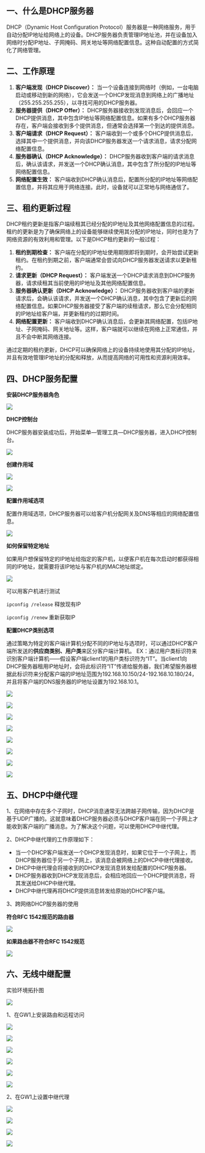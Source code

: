 ## 一、什么是DHCP服务器

DHCP（Dynamic Host Configuration Protocol）服务器是一种网络服务，用于自动分配IP地址给网络上的设备。DHCP服务器负责管理IP地址池，并在设备加入网络时分配IP地址、子网掩码、网关地址等网络配置信息。这种自动配置的方式简化了网络管理。

## 二、工作原理

1. **客户端发现（DHCP Discover）：** 当一个设备连接到网络时（例如，一台电脑启动或移动到新的网络），它会发送一个DHCP发现消息到网络上的广播地址（255.255.255.255），以寻找可用的DHCP服务器。
2. **服务器提供（DHCP Offer）：** DHCP服务器接收到发现消息后，会回应一个DHCP提供消息，其中包含IP地址等网络配置信息。如果有多个DHCP服务器存在，客户端会接收到多个提供消息，但通常会选择第一个到达的提供消息。
3. **客户端请求（DHCP Request）：** 客户端收到一个或多个DHCP提供消息后，选择其中一个提供消息，并向该DHCP服务器发送一个请求消息，请求分配网络配置信息。
4. **服务器确认（DHCP Acknowledge）：** DHCP服务器收到客户端的请求消息后，确认该请求，并发送一个DHCP确认消息，其中包含了所分配的IP地址等网络配置信息。
5. **网络配置生效：** 客户端收到DHCP确认消息后，配置所分配的IP地址等网络配置信息，并将其应用于网络连接。此时，设备就可以正常地与网络通信了。

## 三、租约更新过程

DHCP租约更新是指客户端续租其已经分配的IP地址及其他网络配置信息的过程。租约的更新是为了确保网络上的设备能够继续使用其分配的IP地址，同时也是为了网络资源的有效利用和管理。以下是DHCP租约更新的一般过程：

1. **租约到期检查：** 客户端在分配的IP地址使用期限即将到期时，会开始尝试更新租约。在租约到期之前，客户端通常会尝试向DHCP服务器发送请求以更新租约。
2. **请求更新（DHCP Request）：** 客户端发送一个DHCP请求消息到DHCP服务器，请求续租其当前使用的IP地址及其他网络配置信息。
3. **服务器确认更新（DHCP Acknowledge）：** DHCP服务器收到客户端的更新请求后，会确认该请求，并发送一个DHCP确认消息，其中包含了更新后的网络配置信息。如果DHCP服务器接受了客户端的续租请求，那么它会分配相同的IP地址给客户端，并更新租约的过期时间。
4. **网络配置更新：** 客户端收到DHCP确认消息后，会更新其网络配置，包括IP地址、子网掩码、网关地址等。这样，客户端就可以继续在网络上正常通信，并且不会中断其网络连接。

通过定期的租约更新，DHCP可以确保网络上的设备持续地使用其分配的IP地址，并且有效地管理IP地址的分配和释放，从而提高网络的可用性和资源利用效率。

## 四、DHCP服务配置

**安装DHCP服务器角色**

![](https://jsd.cdn.zzko.cn/gh/soslane/picgo@main/path/20240515214028.png)

**DHCP控制台**

DHCP服务器安装成功后，开始菜单—管理工具—DHCP服务器，进入DHCP控制台。

![](https://jsd.cdn.zzko.cn/gh/soslane/picgo@main/path/20240515214105.png)

**创建作用域**

![](https://jsd.cdn.zzko.cn/gh/soslane/picgo@main/path/20240515214206.png)

![](https://jsd.cdn.zzko.cn/gh/soslane/picgo@main/path/20240515214229.png)

**配置作用域选项**

配置作用域选项，DHCP服务器可以给客户机分配网关及DNS等相应的网络配置信息。

![](https://jsd.cdn.zzko.cn/gh/soslane/picgo@main/path/20240515214250.png)

**如何保留特定地址**

如果用户想保留特定的IP地址给指定的客户机，以便客户机在每次启动时都获得相同的IP地址，就需要将该IP地址与客户机的MAC地址绑定。

![](https://jsd.cdn.zzko.cn/gh/soslane/picgo@main/path/20240515214314.png)

可以用客户机进行测试

`ipconfig /release` 释放现有IP

`ipconfig /renew` 重新获取IP

**配置DHCP类别选项**

通过策略为特定的客户端计算机分配不同的IP地址与选项时，可以通过DHCP客户端所发送的**供应商类别、用户类**来区分客户端计算机。
EX：通过用户类标识符来识别客户端计算机——假设客户端client1的用户类标识符为“IT”。当client1向DHCP服务器租用IP地址时，会将此标识符“IT”传递给服务器，我们希望服务器根据此标识符来分配客户端的IP地址范围为192.168.10.150/24-192.168.10.180/24，并且将客户端的DNS服务器的IP地址设置为192.168.10.1。

![](https://jsd.cdn.zzko.cn/gh/soslane/picgo@main/path/20240515214342.png)

![](https://jsd.cdn.zzko.cn/gh/soslane/picgo@main/path/20240515214404.png)

![](https://jsd.cdn.zzko.cn/gh/soslane/picgo@main/path/20240515214420.png)

![](https://jsd.cdn.zzko.cn/gh/soslane/picgo@main/path/20240515214444.png)

![](https://jsd.cdn.zzko.cn/gh/soslane/picgo@main/path/20240515214502.png)

![](https://jsd.cdn.zzko.cn/gh/soslane/picgo@main/path/20240515214520.png)

![](https://jsd.cdn.zzko.cn/gh/soslane/picgo@main/path/20240515214558.png)

![](https://jsd.cdn.zzko.cn/gh/soslane/picgo@main/path/20240515214615.png)

## 五、DHCP中继代理

1、在网络中存在多个子网时，DHCP消息通常无法跨越子网传输，因为DHCP是基于UDP广播的。这就意味着DHCP服务器必须与DHCP客户端在同一个子网上才能收到客户端的广播消息。为了解决这个问题，可以使用DHCP中继代理。

2、DHCP中继代理的工作原理如下：

- 当一个DHCP客户端发送一个DHCP发现消息时，如果它位于一个子网上，而DHCP服务器位于另一个子网上，该消息会被网络上的DHCP中继代理接收。
- DHCP中继代理会将接收到的DHCP发现消息转发给配置的DHCP服务器。
- DHCP服务器收到DHCP发现消息后，会相应地回应一个DHCP提供消息，将其发送给DHCP中继代理。
- DHCP中继代理再将DHCP提供消息转发给原始的DHCP客户端。

3、跨网络DHCP服务器的使用

**符合RFC 1542规范的路由器** 

![](https://jsd.cdn.zzko.cn/gh/soslane/picgo@main/path/20240515214635.png)

**如果路由器不符合RFC 1542规范**

![](https://jsd.cdn.zzko.cn/gh/soslane/picgo@main/path/20240515214652.png)

## 六、无线中继配置

实验环境拓扑图

![](https://jsd.cdn.zzko.cn/gh/soslane/picgo@main/path/20240515214714.png)

1、在GW1上安装路由和远程访问

![](https://jsd.cdn.zzko.cn/gh/soslane/picgo@main/path/20240515214737.png)

![](https://jsd.cdn.zzko.cn/gh/soslane/picgo@main/path/20240515214823.png)

![](https://jsd.cdn.zzko.cn/gh/soslane/picgo@main/path/20240515214841.png)

![](https://jsd.cdn.zzko.cn/gh/soslane/picgo@main/path/20240515214925.png)

![](https://jsd.cdn.zzko.cn/gh/soslane/picgo@main/path/20240515214946.png)

![](https://jsd.cdn.zzko.cn/gh/soslane/picgo@main/path/20240515214959.png)

2、在GW1上设置中继代理

![](https://jsd.cdn.zzko.cn/gh/soslane/picgo@main/path/20240515215014.png)

![](https://jsd.cdn.zzko.cn/gh/soslane/picgo@main/path/20240515215030.png)

![](https://jsd.cdn.zzko.cn/gh/soslane/picgo@main/path/20240515215043.png)

![](https://jsd.cdn.zzko.cn/gh/soslane/picgo@main/path/20240515215100.png)